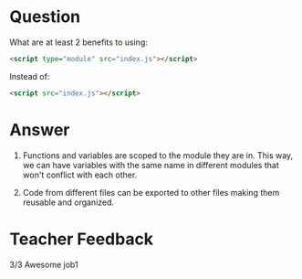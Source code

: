 # Question

What are at least 2 benefits to using:

```html
<script type="module" src="index.js"></script>
```

Instead of:

```html
<script src="index.js"></script>
```

# Answer

1. Functions and variables are scoped to the module they are in. This way, we can have variables with the same name in different modules that won't conflict with each other.

2. Code from different files can be exported to other files making them reusable and organized.

# Teacher Feedback
3/3
Awesome job1